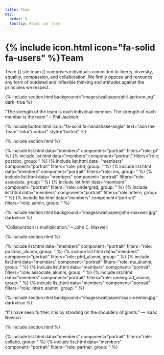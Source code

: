 ```yaml
---
title: Team
nav:
  order: 3
  tooltip: About our team
---
```


# {% include icon.html icon="fa-solid fa-users" %}Team

Team {{ site.team }} comprises individuals committed to liberty, diversity, equality, compassion, and collaboration. We firmly oppose and renounce any form of outdated and inflexible thinking and attitudes against the principles we respect.

{% include section.html background="images/wallpaper/phil-jackson.jpg" dark=true %}

"The strength of the team is each individual member. The strength of each member is the team." – Phil Jackson

{% include button.html icon="fa-solid fa-handshake-angle" text="Join the Team" link="contact" style="button" %}


{% include section.html %}

{% include list.html data="members" component="portrait" filters="role: pi" %}
{% include list.html data="members" component="portrait" filters="role: postdoc, group: " %}
{% include list.html data="members" component="portrait" filters="role: phd, group: " %}
{% include list.html data="members" component="portrait" filters="role: ms, group: " %}
{% include list.html data="members" component="portrait" filters="role: associate, group: " %}
{% include list.html data="members" component="portrait" filters="role: undergrad, group: " %}
{% include list.html data="members" component="portrait" filters="role: intern, group: " %}
{% include list.html data="members" component="portrait" filters="role: admin, group: " %}


{% include section.html background="images/wallpaper/john-maxwell.jpg" dark=true %}

"Collaboration is multiplication." – John C. Maxwell


{% include section.html %}

{% include list.html data="members" component="portrait" filters="role: postdoc_alumni, group: " %}
{% include list.html data="members" component="portrait" filters="role: phd_alumni, group: " %}
{% include list.html data="members" component="portrait" filters="role: ms_alumni, group: " %}
{% include list.html data="members" component="portrait" filters="role: associate_alumni, group: " %}
{% include list.html data="members" component="portrait" filters="role: undergrad_alumni, group: " %}
{% include list.html data="members" component="portrait" filters="role: intern_alumni, group: " %}


{% include section.html background="images/wallpaper/issac-newton.jpg" dark=true %}

"If I have seen further, it is by standing on the shoulders of giants." — Isaac Newton


{% include section.html %}

{% include list.html data="members" component="portrait" filters="role: collabo, group: " %}
{% include list.html data="members" component="portrait" filters="role: partner, group: " %}
